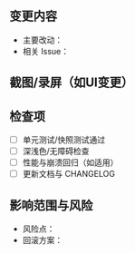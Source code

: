 ## 变更内容

- 主要改动：
- 相关 Issue：

## 截图/录屏（如UI变更）


## 检查项

- [ ] 单元测试/快照测试通过
- [ ] 深浅色/无障碍检查
- [ ] 性能与崩溃回归（如适用）
- [ ] 更新文档与 CHANGELOG

## 影响范围与风险

- 风险点：
- 回滚方案：

